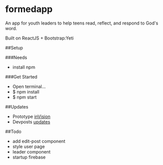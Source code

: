 # formedapp
An app for youth leaders to help teens read, reflect, and respond to God's word.

Built on ReactJS + Bootstrap:Yeti

##Setup

###Needs
- install npm

###Get Started
- Open terminal...
- $ npm install
- $ npm start

##Updates
- Prototype [inVision](http://bit.ly/formedappdemo)
- Devposts [updates](http://devpost.com/software/formed-app)

##Todo
- add edit-post component
- style user page
- leader component
- startup firebase


